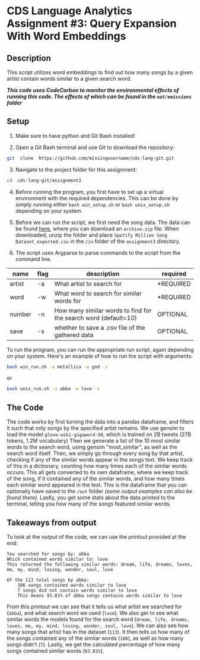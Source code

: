 
# CDS Language Analytics Assignment #3: Query Expansion With Word Embeddings

## Description
This script utilizes word embeddings to find out how many songs by a given artist contain words similar to a given search word.

***This code uses CodeCarbon to monitor the environmental effects of running this code. The effects of which can be found in the `out/emissions` folder***

## Setup

1. Make sure to have python and Git Bash installed!

2. Open a Git Bash terminal and use Git to download the repository:
```sh
git  clone  https://github.com/missingusername/cds-lang-git.git
```
3. Navigate to the project folder for this assignment:
```sh
cd  cds-lang-git/assignment3
```
4. Before running the program, you first have to set up a virtual environment with the required dependencies. This can be done by simply running either `bash win_setup.sh` or `bash unix_setup.sh` depending on your system.

5. Before we can run the script, we first need the song data. The data can be found [here](https://www.kaggle.com/datasets/joebeachcapital/57651-spotify-songs?resource=download), where you can download an `archive.zip` file. When downloaded, unzip the folder and place `Spotify Million Song Dataset_exported.csv` in the `/in` folder of the `assignment3` directory.

6. The script uses Argparse to parse commands to the script from the command line.

| name | flag | description | required |
|--|--|--|--|
| artist | -a | What artist to search for | *REQUIRED |
| word | -w | What word to search for similar words for | *REQUIRED |
| number | -n | How many similar words to find for the search word (default=10) | OPTIONAL |
| save | -s | whether to save a .csv file of the gathered data | OPTIONAL |

To run the program, you can run the appropriate run script, again depending on your system. Here's an example of how to run the script with arguments:
```sh
bash win_run.sh -a metallica -w god -s
```
or
```sh
bash unix_run.sh -a abba -w love -s
```

## The Code
The code works by first turning the data into a pandas dataframe, and filters it such that only songs by the specified artist remains.
We use gensim to load the model `glove-wiki-gigaword-50`, which is trained on 2B tweets (27B tokens, 1.2M vocabulary)
Then we generate a list of the 10 most similar words to the search word, using gensim "most_similar", as well as the search word itself.
Then, we simply go through every song by that artist, checking if any of the similar words appear in the songs text. We keep track of this in a dictionary, counting how many times each of the similar words occurs.
This all gets converted to its own dataframe, where we keep track of the song, if it contained any of the similar words, and how many times each similar word appeared in the text.
This is the dataframe that you can optionally have saved to the `/out` folder *(some output examples can also be found there)*.
Lastly, you get some stats about the data printed to the terminal, telling you how many of the songs featured similar words.

## Takeaways from output
To look at the output of the code, we can use the printout provided at the end:

```
You searched for songs by: abba
Which contained words similar to: love
This returned the following similar words: dream, life, dreams, loves, me, my, mind, loving, wonder, soul, love

Of the 113 total songs by abba:
    106 songs contained words similar to love
    7 songs did not contain words similar to love
    This means 93.81% of abba songs contains words similar to love
```
From this printout we can see that it tells us what artist we searched for (`abba`), and what search word we used (`love`). We also get to see what similar words the models found for the search word (`dream, life, dreams, loves, me, my, mind, loving, wonder, soul, love`). We can also see how many songs that artist has in the dataset (`113`). It then tells us how many of the songs contained any of the similar words (`106`), as well as how many songs didn't (`7`). Lastly, we get the calculated percentage of how many songs contained similar words (`93.81%`).

